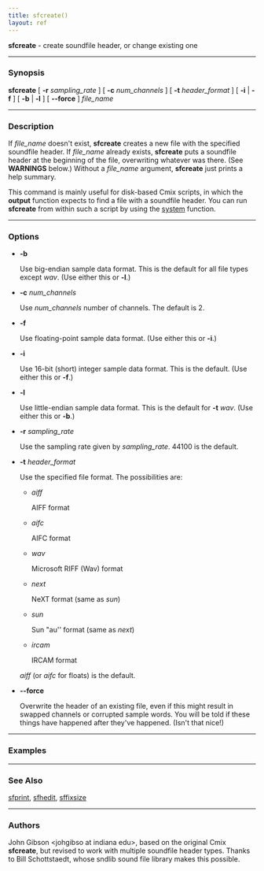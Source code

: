 ```yaml
---
title: sfcreate()
layout: ref
---
```


**sfcreate** - create soundfile header, or change existing one

-----

### Synopsis

**sfcreate** \[ **-r** *sampling\_rate* \] \[ **-c** *num\_channels* \]
\[ **-t** *header\_format* \] \[ **-i** | **-f** \] \[ **-b** | **-l**
\] \[ **--force** \] *file\_name*

-----

### Description

If *file\_name* doesn't exist, **sfcreate** creates a new file with the
specified soundfile header. If *file\_name* already exists, **sfcreate**
puts a soundfile header at the beginning of the file, overwriting
whatever was there. (See **WARNINGS** below.) Without a *file\_name*
argument, **sfcreate** just prints a help summary.

This command is mainly useful for disk-based Cmix scripts, in which the
**output** function expects to find a file with a soundfile header. You
can run **sfcreate** from within such a script by using the
[system](../scorefile/system.html) function.

-----

### Options

  - **-b**  
      
    Use big-endian sample data format. This is the default for all file
    types except *wav*. (Use either this or **-l**.)

  - **-c** *num\_channels*  
      
    Use *num\_channels* number of channels. The default is 2.

  - **-f**  
      
    Use floating-point sample data format. (Use either this or **-i**.)

  - **-i**  
      
    Use 16-bit (short) integer sample data format. This is the default.
    (Use either this or **-f**.)

  - **-l**  
      
    Use little-endian sample data format. This is the default for **-t**
    *wav*. (Use either this or **-b**.)

  - **-r** *sampling\_rate*  
      
    Use the sampling rate given by *sampling\_rate*. 44100 is the
    default.

  - **-t** *header\_format*  
      
    Use the specified file format. The possibilities are:
    
      - *aiff*  
          
        AIFF format
      - *aifc*  
          
        AIFC format
      - *wav*  
          
        Microsoft RIFF (Wav) format
      - *next*  
          
        NeXT format (same as *sun*)
      - *sun*  
          
        Sun "au'' format (same as *next*)
      - *ircam*  
          
        IRCAM format
    
    *aiff* (or *aifc* for floats) is the default.

  - **--force**  
      
    Overwrite the header of an existing file, even if this might result
    in swapped channels or corrupted sample words. You will be told if
    these things have happened after they've happened. (Isn't that
    nice\!)

-----

### Examples

-----

### See Also

[sfprint](sfprint.html), [sfhedit](sfhedit.html),
[sffixsize](sffixsize.html)

-----

### Authors

John Gibson \<johgibso at indiana edu\>, based on the original Cmix
**sfcreate**, but revised to work with multiple soundfile header types.
Thanks to Bill Schottstaedt, whose sndlib sound file library makes this
possible.
